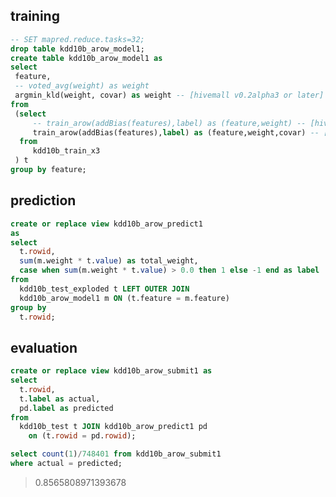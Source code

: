 <!-- 
  Hivemall: Hive scalable Machine Learning Library
  
  Licensed under the Apache License, Version 2.0 (the "License");
  you may not use this file except in compliance with the License.
  You may obtain a copy of the License at
  
          http://www.apache.org/licenses/LICENSE-2.0
          
  Unless required by applicable law or agreed to in writing, software
  distributed under the License is distributed on an "AS IS" BASIS,
  WITHOUT WARRANTIES OR CONDITIONS OF ANY KIND, either express or implied.
  See the License for the specific language governing permissions and
  limitations under the License.
-->

## training
```sql
-- SET mapred.reduce.tasks=32;
drop table kdd10b_arow_model1;
create table kdd10b_arow_model1 as
select 
 feature,
 -- voted_avg(weight) as weight
 argmin_kld(weight, covar) as weight -- [hivemall v0.2alpha3 or later]
from 
 (select 
     -- train_arow(addBias(features),label) as (feature,weight) -- [hivemall v0.1]
     train_arow(addBias(features),label) as (feature,weight,covar) -- [hivemall v0.2 or later]
  from 
     kdd10b_train_x3
 ) t 
group by feature;
```

## prediction
```sql
create or replace view kdd10b_arow_predict1 
as
select
  t.rowid, 
  sum(m.weight * t.value) as total_weight,
  case when sum(m.weight * t.value) > 0.0 then 1 else -1 end as label
from 
  kdd10b_test_exploded t LEFT OUTER JOIN
  kdd10b_arow_model1 m ON (t.feature = m.feature)
group by
  t.rowid;
```

## evaluation
```sql
create or replace view kdd10b_arow_submit1 as
select 
  t.rowid, 
  t.label as actual, 
  pd.label as predicted
from 
  kdd10b_test t JOIN kdd10b_arow_predict1 pd 
    on (t.rowid = pd.rowid);
```

```sql
select count(1)/748401 from kdd10b_arow_submit1 
where actual = predicted;
```
> 0.8565808971393678